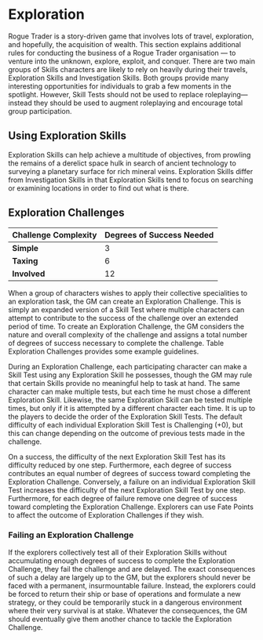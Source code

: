 # Exploration

Rogue Trader is a story-driven game that involves lots of travel, exploration, and hopefully, the acquisition of wealth. This section explains additional rules for conducting the business of a Rogue Trader organisation — to venture into the unknown, explore, exploit, and conquer. There are two main groups of Skills characters are likely to rely on heavily during their travels, Exploration Skills and Investigation Skills. Both groups provide many interesting opportunities for individuals to grab a few moments in the spotlight. However, Skill Tests should not be used to replace roleplaying—instead they should be used to augment roleplaying and encourage total group participation.

## Using Exploration Skills

Exploration Skills can help achieve a multitude of objectives, from prowling the remains of a derelict space hulk in search of ancient technology to surveying a planetary surface for rich mineral veins. Exploration Skills differ from Investigation Skills in that Exploration Skills tend to focus on searching or examining locations in order to find out what is there.

## Exploration Challenges

| Challenge Complexity | Degrees of Success Needed |
| --- | --- |
| **Simple** | 3 |
| **Taxing** | 6 |
| **Involved** | 12 |

When a group of characters wishes to apply their collective specialities to an exploration task, the GM can create an Exploration Challenge. This is simply an expanded version of a Skill Test where multiple characters can attempt to contribute to the success of the challenge over an extended period of time. To create an Exploration Challenge, the GM considers the nature and overall complexity of the challenge and assigns a total number of degrees of success necessary to complete the challenge. Table Exploration Challenges provides some example guidelines. 

During an Exploration Challenge, each participating character can make a Skill Test using any Exploration Skill he possesses, though the GM may rule that certain Skills provide no meaningful help to task at hand. The same character can make multiple tests, but each time he must chose a different Exploration Skill. Likewise, the same Exploration Skill can be tested multiple times, but only if it is attempted by a different character each time. It is up to the players to decide the order of the Exploration Skill Tests. The default difficulty of each individual Exploration Skill Test is Challenging (+0), but this can change depending on the outcome of previous tests made in the challenge. 

On a success, the difficulty of the next Exploration Skill Test has its difficulty reduced by one step. Furthermore, each degree of success contributes an equal number of degrees of success toward completing the Exploration Challenge. Conversely, a failure on an individual Exploration Skill Test increases the difficulty of the next Exploration Skill Test by one step. Furthermore, for each degree of failure remove one degree of success toward completing the Exploration Challenge. Explorers can use Fate Points to affect the outcome of Exploration Challenges if they wish.

### Failing an Exploration Challenge

If the explorers collectively test all of their Exploration Skills without accumulating enough degrees of success to complete the Exploration Challenge, they fail the challenge and are delayed. The exact consequences of such a delay are largely up to the GM, but the explorers should never be faced with a permanent, insurmountable failure. Instead, the explorers could be forced to return their ship or base of operations and formulate a new strategy, or they could be temporarily stuck in a dangerous environment where their very survival is at stake. Whatever the consequences, the GM should eventually give them another chance to tackle the Exploration Challenge.

